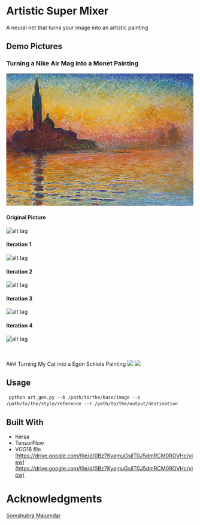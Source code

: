 # Artistic Super Mixer
A neural net that turns your image into an artistic painting


## Demo Pictures
### Turning a Nike Air Mag into a Monet Painting
![alt tag](https://github.com/jimmyadg/AI_artist/blob/master/img.jpg)
#### Original Picture
![alt tag](https://github.com/jimmyadg/Art_Gen/blob/master/demo_pictures/original.png)
#### Iteration 1
![alt tag](https://github.com/jimmyadg/Art_Gen/blob/master/demo_pictures/iteration_1.png)
#### Iteration 2
![alt tag](https://github.com/jimmyadg/Art_Gen/blob/master/demo_pictures/iteration_2.png)
#### Iteration 3
![alt tag](https://github.com/jimmyadg/Art_Gen/blob/master/demo_pictures/iteration_3.png)
#### Iteration 4
![alt tag](https://github.com/jimmyadg/Art_Gen/blob/master/demo_pictures/iteration_4.png)

</br>
</br>
### Turning My Cat into a Egon Schiele Painting
<img src="https://github.com/jimmyadg/Art_Gen/blob/master/demo_pictures/test2_ref.jpg" width = "366">
<img src="https://github.com/jimmyadg/Art_Gen/blob/master/demo_pictures/test2.gif" width = "366" margin-left="10%">

## Usage
<code> python art_gen.py --b /path/to/the/base/image --s /path/to/the/style/reference --r /path/to/the/output/destination </code>
## Built With
- Kersa
- TensorFlow
- VGG16 file [https://drive.google.com/file/d/0Bz7KyqmuGsilT0J5dmRCM0ROVHc/view](https://drive.google.com/file/d/0Bz7KyqmuGsilT0J5dmRCM0ROVHc/view)

# Acknowledgments

[Somshubra Majumdar](https://github.com/titu1994)
